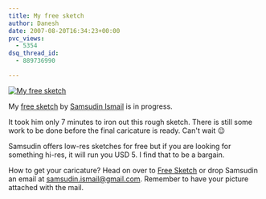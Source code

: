 ```yaml
---
title: My free sketch
author: Danesh
date: 2007-08-20T16:34:23+00:00
pvc_views:
  - 5354
dsq_thread_id:
  - 889736990

---
```

[![My free sketch][1]][2]

My [free sketch][3] by [Samsudin Ismail][4] is in progress.

It took him only 7 minutes to iron out this rough sketch. There is still some work to be done before the final caricature is ready. Can't wait 😉

Samsudin offers low-res sketches for free but if you are looking for something hi-res, it will run you USD 5. I find that to be a bargain.

How to get your caricature? Head on over to [Free Sketch][4] or drop Samsudin an email at samsudin.ismail@gmail.com. Remember to have your picture attached with the mail.

 [1]: /wp-content/uploads/2007/08/dineshinprogress02.jpg
 [2]: /wp-content/uploads/2007/08/dineshinprogress02.jpg "My free sketch"
 [3]: http://myfreesketch.blogspot.com/2007/08/dinesh-mahonaran-in-progress.html
 [4]: http://myfreesketch.blogspot.com